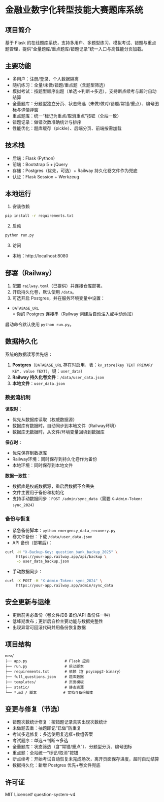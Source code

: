 # 金融业数字化转型技能大赛题库系统

## 项目简介

基于 Flask 的在线题库系统，支持多用户、多题型练习、模拟考试、错题与重点题管理，提供“全量题库/重点题库/错题记录”统一入口与高性能分页加载。

## 主要功能

- 多用户：注册/登录、个人数据隔离
- 随机练习：全量/未做/错题/重点题（含题型筛选）
- 模拟考试：按题型顺序出题（单选→判断→多选），支持断点续考与超时自动结算
- 全量题库：分题型独立分页、状态筛选（未做/做对/错题/常错/重点）、编号图标与详情弹窗
- 重点题库：统一“标记为重点/取消重点”按钮（全站一致）
- 错题记录：做错次数准确统计与排序
- 性能优化：题库缓存（pickle）、后端分页、前端按需加载

## 技术栈

- 后端：Flask (Python)
- 前端：Bootstrap 5 + jQuery
- 存储：Postgres（优先，可选）+ Railway 持久化卷文件作为兜底
- 认证：Flask Session + Werkzeug

## 本地运行

1) 安装依赖
```bash
pip install -r requirements.txt
```

2) 启动
```bash
python run.py
```

3) 访问
- 本地：http://localhost:8080

## 部署（Railway）

1) 配置 `railway.toml`（已提供）并连接仓库部署。
2) 开启持久化卷，默认使用 `/data`。
3) 可选开启 Postgres，并在服务环境变量中设置：
- `DATABASE_URL`= 你的 Postgres 连接串（Railway 创建后自动注入或手动添加）

启动命令默认使用 `python run.py`。

## 数据持久化

系统的数据读写优先级：
1) **Postgres**（`DATABASE_URL` 存在时启用，表：`kv_store(key TEXT PRIMARY KEY, value TEXT)`，键：`user_data`）
2) **Railway 持久化卷文件**：`/data/user_data.json`
3) **本地文件**：`user_data.json`

### 数据流机制

**读取时**：
- 优先从数据库读取（权威数据源）
- 数据库有数据时，自动同步到本地文件（Railway环境）
- 数据库无数据时，从文件/环境变量回填到数据库

**保存时**：
- 优先保存到数据库
- Railway环境：同时保存到持久化卷作为备份
- 本地环境：同时保存到本地文件

**数据一致性**：
- 数据库是权威数据源，重启后数据不会丢失
- 文件主要用于备份和初始化
- 支持手动数据同步：`POST /admin/sync_data`（需要 `X-Admin-Token: sync_2024`）

### 备份与恢复

- 紧急备份脚本：`python emergency_data_recovery.py`
- 卷文件备份：下载 `/data/user_data.json`
- API 备份（部署后）：
```bash
curl -H "X-Backup-Key: question_bank_backup_2025" \
     https://your-app.railway.app/api/backup \
     -o user_data_backup.json
```

- 手动数据同步：
```bash
curl -X POST -H "X-Admin-Token: sync_2024" \
     https://your-app.railway.app/admin/sync_data
```

## 安全更新与运维

- 更新前务必备份（卷文件/DB 备份/API 备份任一种）
- 低峰期发布；更新后自检主要功能与数据完整性
- 出现异常可回滚代码并用备份恢复数据

## 项目结构

```
new/
├── app.py                 # Flask 应用
├── run.py                 # 启动脚本
├── requirements.txt       # 依赖（含 psycopg2-binary）
├── full_questions.json    # 题库数据
├── templates/             # 页面模板
├── static/                # 静态资源
└── *.md / 脚本            # 文档与备份脚本
```

## 变更与修复（节选）

- 错题次数统计修复：按错题记录真实出现次数统计
- 未做题去重：抽题即记“已做”防重复
- 考试多选修复：多选使用复选框+数组答案
- 考试题序：单选→判断→多选
- 全量题库：状态筛选（含“常错/重点”）、分题型分页、编号图标
- 重点题：全站统一“标记/取消”按钮
- 断点续考：开始考试自动恢复未完成场次，离开页面保存进度，超时自动结算
- 数据持久化：新增 Postgres 优先+卷文件兜底

## 许可证

MIT License# question-system-v4
